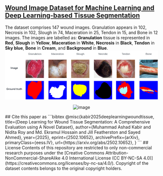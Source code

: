 ## [**Wound Image Dataset for Machine Learning and Deep Learning-based Tissue Segmentation**](https://arxiv.org/abs/2501.05991)

The dataset comprises 147 wound images. Granulation appears in 102, Necrosis in 102, Slough in 74, Maceration in 25, Tendon in 15, and Bone in 12 images.
The images are labelled as: **Granulation** tissue is represented in **Red**, **Slough** in **Yellow**, **Maceration** in **White**, **Necrosis** in **Black**, **Tendon** in **Sky blue**, **Bone** in **Cream**, and **Background** in **Blue**.
![image](https://github.com/akabircs/WoundTissue/blob/main/sample.png)
<p align="center">
  <img src="https://github.com/user-attachments/assets/125b9f23-a39f-4283-9537-f01b6d099f1a" alt="image" />
</p>
## Cite this paper as
```bibtex
@misc{kabir2025deeplearningwoundtissue,
      title={Deep Learning for Wound Tissue Segmentation: A Comprehensive Evaluation using A Novel Dataset}, 
      author={Muhammad Ashad Kabir and Nidita Roy and Md. Ekramul Hossain and Jill Featherston and Sayed Ahmed},
      year={2025},
      eprint={2502.10652},
      archivePrefix={arXiv},
      primaryClass={eess.IV},
      url={https://arxiv.org/abs/2502.10652}, 
}
```
## License
Contents of this repository are restricted to only non-commercial research purposes under the [Creative Commons Attribution-NonCommercial-ShareAlike 4.0 International License (CC BY-NC-SA 4.0)](https://creativecommons.org/licenses/by-nc-sa/4.0/). Copyright of the dataset contents belongs to the original copyright holders.
